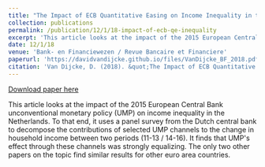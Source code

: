 ```yaml
---
title: "The Impact of ECB Quantitative Easing on Income Inequality in the Netherlands: a First Assessment"
collection: publications
permalink: /publication/12/1/18-impact-of-ecb-qe-inequality
excerpt: 'This article looks at the impact of the 2015 European Central Bank unconventional monetary policy (UMP) on income inequality in the Netherlands. To that end, it uses a panel survey from the Dutch central bank to decompose the contributions of selected UMP channels to the change in household income between two periods (11-13 / 14-16). It finds that UMP&apos;s effect through these channels was strongly equalizing. The only two other papers on the topic find similar results for other euro area countries.'
date: 12/1/18
venue: 'Bank- en Financiewezen / Revue Bancaire et Financiere'
paperurl: 'https://davidvandijcke.github.io/files/VanDijcke_BF_2018.pdf'
citation: 'Van Dijcke, D. (2018). &quot;The Impact of ECB Quantitative Easing on Income Inequality in the Netherlands: a First Assessment.&quot;  <i>Bank- en Financiewezen</i>. 3/2018. '
---
```


<a href='https://davidvandijcke.github.io/files/VanDijcke_BF_2018.pdf'>Download paper here</a>

This article looks at the impact of the 2015 European Central Bank unconventional monetary policy (UMP) on income inequality in the Netherlands. To that end, it uses a panel survey from the Dutch central bank to decompose the contributions of selected UMP channels to the change in household income between two periods (11-13 / 14-16). It finds that UMP&apos;s effect through these channels was strongly equalizing. The only two other papers on the topic find similar results for other euro area countries.
